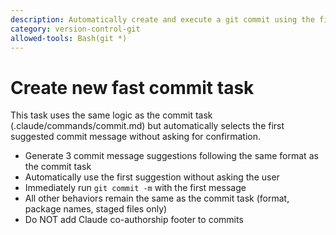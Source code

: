 ```yaml
---
description: Automatically create and execute a git commit using the first suggested commit message
category: version-control-git
allowed-tools: Bash(git *)
---
```


# Create new fast commit task

This task uses the same logic as the commit task (.claude/commands/commit.md) but automatically selects the first suggested commit message without asking for confirmation.

- Generate 3 commit message suggestions following the same format as the commit task
- Automatically use the first suggestion without asking the user
- Immediately run `git commit -m` with the first message
- All other behaviors remain the same as the commit task (format, package names, staged files only)
- Do NOT add Claude co-authorship footer to commits
